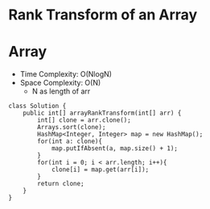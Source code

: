 # Rank Transform of an Array

# Array

- Time Complexity: O(NlogN)
- Space Complexity: O(N)
  - N as length of arr

```
class Solution {
    public int[] arrayRankTransform(int[] arr) {
        int[] clone = arr.clone();
        Arrays.sort(clone);
        HashMap<Integer, Integer> map = new HashMap();
        for(int a: clone){
            map.putIfAbsent(a, map.size() + 1);
        }
        for(int i = 0; i < arr.length; i++){
            clone[i] = map.get(arr[i]);
        }
        return clone;
    }
}
```
